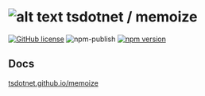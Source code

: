 # ![alt text](https://avatars1.githubusercontent.com/u/64487547?s=30 "tsdotnet") tsdotnet / memoize

[![GitHub license](https://img.shields.io/badge/license-MIT-blue.svg?style=flat-square)](https://github.com/tsdotnet/memoize/blob/master/LICENSE)
![npm-publish](https://github.com/tsdotnet/memoize/workflows/npm-publish/badge.svg)
[![npm version](https://img.shields.io/npm/v/@tsdotnet/memoize.svg?style=flat-square)](https://www.npmjs.com/package/@tsdotnet/memoize)



## Docs

[tsdotnet.github.io/memoize](https://tsdotnet.github.io/memoize/)
